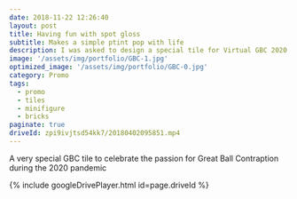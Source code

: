 ```yaml
---
date: 2018-11-22 12:26:40
layout: post
title: Having fun with spot gloss
subtitle: Makes a simple ptint pop with life
description: I was asked to design a special tile for Virtual GBC 2020, adding some glossy clear was a nice touch 
image: '/assets/img/portfolio/GBC-1.jpg'
optimized_image: '/assets/img/portfolio/GBC-0.jpg'
category: Promo
tags:
  - promo
  - tiles
  - minifigure
  - bricks
paginate: true
driveId: zpi9ivjtsd54kk7/20180402095851.mp4
---
```


A very special GBC tile to celebrate the passion for Great Ball Contraption during the 2020 pandemic


{% include googleDrivePlayer.html id=page.driveId %}
